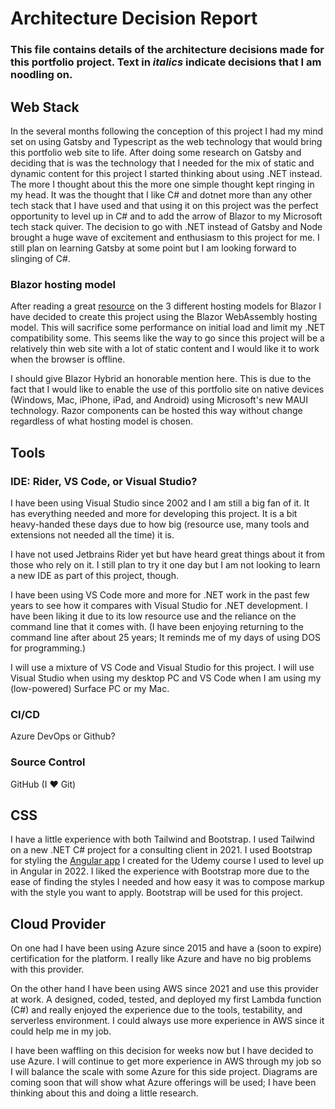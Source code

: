 # Architecture Decision Report

### This file contains details of the architecture decisions made for this portfolio project. Text in *italics* indicate decisions that I am noodling on.

## Web Stack

In the several months following the conception of this project I had my mind set on using Gatsby and Typescript as the web technology that would bring this portfolio web site to life. After doing some research on Gatsby and deciding that is was the technology that I needed for the mix of static and dynamic content for this project I started thinking about using .NET instead. The more I thought about this the more one simple thought kept ringing in my head. It was the thought that I like C# and dotnet more than any other tech stack that I have used and that using it on this project was the perfect opportunity to level up in C# and to add the arrow of Blazor to my Microsoft tech stack quiver. The decision to go with .NET instead of Gatsby and Node brought a huge wave of excitement and enthusiasm to this project for me. I still plan on learning Gatsby at some point but I am looking forward to slinging of C#.

### Blazor hosting model

After reading a great [resource](https://learn.microsoft.com/en-us/aspnet/core/blazor/hosting-models?view=aspnetcore-7.0&source=docs) on the 3 different hosting models for Blazor I have decided to create this project using the Blazor WebAssembly hosting model. This will sacrifice some performance on initial load and limit my .NET compatibility some. This seems like the way to go since this project will be a relatively thin web site with a lot of static content and I would like it to work when the browser is offline.

I should give Blazor Hybrid an honorable mention here. This is due to the fact that I would like to enable the use of this portfolio site on native devices (Windows, Mac, iPhone, iPad, and Android) using Microsoft's new MAUI technology. Razor components can be hosted this way without change regardless of what hosting model is chosen.

## Tools

### IDE: Rider, VS Code, or Visual Studio?

I have been using Visual Studio since 2002 and I am still a big fan of it. It has everything needed and more for developing this project. It is a bit heavy-handed these days due to how big (resource use, many tools and extensions not needed all the time) it is. 

I have not used Jetbrains Rider yet but have heard great things about it from those who rely on it. I still plan to try it one day but I am not looking to learn a new IDE as part of this project, though.

I have been using VS Code more and more for .NET work in the past few years to see how it compares with Visual Studio for .NET development. I have been liking it due to its low resource use and the reliance on the command line that it comes with.  (I have been enjoying returning to the command line after about 25 years; It reminds me of my days of using DOS for programming.)

I will use a mixture of VS Code and Visual Studio for this project. I will use Visual Studio when using my desktop PC and VS Code when I am using my (low-powered) Surface PC or my Mac.

### CI/CD

Azure DevOps or Github?

### Source Control

GitHub (I ❤ Git)

## CSS

I have a little experience with both Tailwind and Bootstrap. I used Tailwind on a new .NET C# project for a consulting client in 2021. I used Bootstrap for styling the [Angular app](https://github.com/kuehnd96/rocket_hackweek_Q1_2022) I created for the Udemy course I used to level up in Angular in 2022. I liked the experience with Bootstrap more due to the ease of finding the styles I needed and how easy it was to compose markup with the style you want to apply. Bootstrap will be used for this project.

## Cloud Provider

On one had I have been using Azure since 2015 and have a (soon to expire) certification for the platform. I really like Azure and have no big problems with this provider.

On the other hand I have been using AWS since 2021 and use this provider at work. A designed, coded, tested, and deployed my first Lambda function (C#) and really enjoyed the experience due to the tools, testability, and serverless environment. I could always use more experience in AWS since it could help me in my job.

I have been waffling on this decision for weeks now but I have decided to use Azure. I will continue to get more experience in AWS through my job so I will balance the scale with some Azure for this side project. Diagrams are coming soon that will show what Azure offerings will be used; I have been thinking about this and doing a little research.
